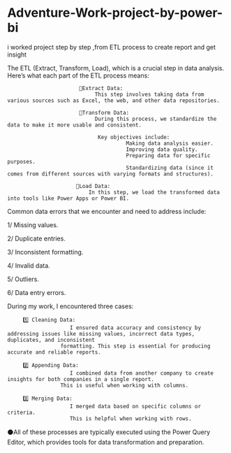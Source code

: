 # Adventure-Work-project-by-power-bi
i worked project step by step ,from ETL process to create report and get insight


The ETL (Extract, Transform, Load), which is a crucial step in data analysis. Here’s what each part of the ETL process means:

                           📍Extract Data:
                                This step involves taking data from various sources such as Excel, the web, and other data repositories.

                           📍Transform Data:
                                During this process, we standardize the data to make it more usable and consistent.

                                 Key objectives include:
                                          Making data analysis easier.
                                          Improving data quality.
                                          Preparing data for specific purposes.
                                          Standardizing data (since it comes from different sources with varying formats and structures).

                          📍Load Data:
                              In this step, we load the transformed data into tools like Power Apps or Power BI.


Common data errors that we encounter and need to address include:

1/ Missing values.

2/ Duplicate entries.

3/ Inconsistent formatting.

4/ Invalid data.

5/ Outliers.

6/ Data entry errors.



During my work, I encountered three cases:

         1️⃣ Cleaning Data:
                        I ensured data accuracy and consistency by addressing issues like missing values, incorrect data types, duplicates, and inconsistent 
                     formatting. This step is essential for producing accurate and reliable reports.

         2️⃣ Appending Data:
                        I combined data from another company to create insights for both companies in a single report.
                     This is useful when working with columns.

         3️⃣ Merging Data:
                        I merged data based on specific columns or criteria.
                        This is helpful when working with rows.

⚫All of these processes are typically executed using the Power Query Editor, which provides tools for data transformation and preparation.
